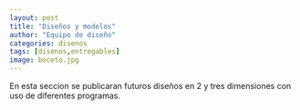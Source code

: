 ```yaml
---
layout: post
title: "Diseños y modelos"
author: "Equipo de diseño"
categories: disenos
tags: [disenos,entregables]
image: boceto.jpg
---
```


En esta seccion se publicaran futuros diseños en 2 y tres dimensiones con uso de diferentes programas. 
